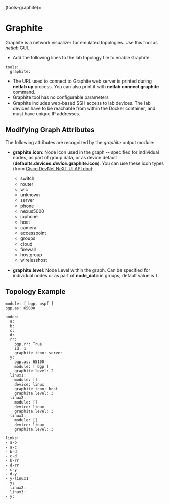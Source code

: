 (tools-graphite)=
# Graphite

Graphite is a network visualizer for emulated topologies. Use this tool as _netlab_ GUI.

* Add the following lines to the lab topology file to enable Graphite:

```
tools:
  graphite:
```

* The URL used to connect to Graphite web server is printed during **netlab up** process. You can also print it with **netlab connect graphite** command.
* Graphite tool has no configurable parameters
* Graphite includes web-based SSH access to lab devices. The lab devices have to be reachable from within the Docker container, and must have unique IP addresses. 

## Modifying Graph Attributes

The following attributes are recognized by the *graphite* output module:

* **graphite.icon**: Node Icon used in the graph -- specified for individual nodes, as part of group data, or as device default (**defaults.devices._device_.graphite.icon**). You can use these icon types (from [Cisco DevNet NeXT UI API doc](https://developer.cisco.com/site/neXt/document/api-reference-manual/files/src_js_graphic_svg_Icons.js/#l11)):

  * switch
  * router
  * wlc
  * unknown
  * server
  * phone
  * nexus5000
  * ipphone
  * host
  * camera
  * accesspoint
  * groups
  * cloud
  * firewall
  * hostgroup
  * wirelesshost

* **graphite.level**: Node Level within the graph. Can be specified for individual nodes or as part of **node_data** in groups; default value is `1`.

## Topology Example

```
module: [ bgp, ospf ]
bgp.as: 65000

nodes:
  a:
  b:
  c:
  d:
  rr:
    bgp.rr: True
    id: 1
    graphite.icon: server
  y:
    bgp.as: 65100
    module: [ bgp ]
    graphite.level: 2
  linux1:
    module: []
    device: linux
    graphite.icon: host
    graphite.level: 3
  linux2:
    module: []
    device: linux
    graphite.level: 3
  linux3:
    module: []
    device: linux
    graphite.level: 3

links:
- a-b
- a-c
- b-d
- c-d
- b-rr
- d-rr
- c-y
- d-y
- y-linux1
- y:
  linux2:
  linux3:
- y:
```
